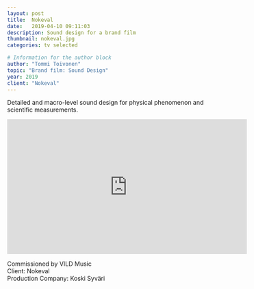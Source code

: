 ```yaml
---
layout: post
title:  Nokeval
date:   2019-04-10 09:11:03
description: Sound design for a brand film
thumbnail: nokeval.jpg
categories: tv selected

# Information for the author block
author: "Tommi Toivonen"
topic: "Brand film: Sound Design"
year: 2019
client: "Nokeval"
---
```


Detailed and macro-level sound design for physical phenomenon and scientific measurements.

<div class="resp-container">
<iframe class="resp-iframe" width="560" height="315" src="https://www.youtube.com/embed/5kIXmqCc5AU" frameborder="0" allow="accelerometer; autoplay; encrypted-media; gyroscope; picture-in-picture" allowfullscreen></iframe>
</div>

Commissioned by VILD Music  
Client: Nokeval  
Production Company: Koski Syväri
